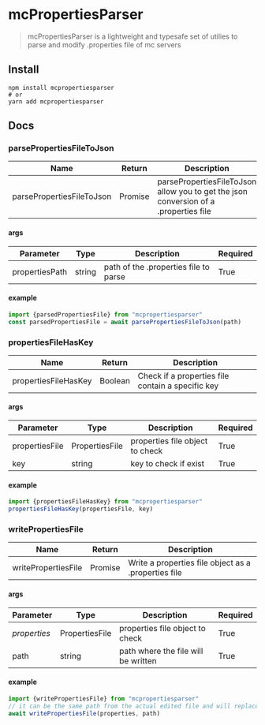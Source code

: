 # mcPropertiesParser

> mcPropertiesParser is a lightweight and typesafe set of utilies to parse and modify .properties file of mc servers



## Install

```shell
npm install mcpropertiesparser
# or
yarn add mcpropertiesparser
```



## Docs

### parsePropertiesFileToJson

| Name                      | Return                  | Description                                                  |
| ------------------------- | ----------------------- | ------------------------------------------------------------ |
| parsePropertiesFileToJson | Promise<PropertiesFile> | parsePropertiesFileToJson allow you to get the json conversion of a .properties file |

#### args

| Parameter      | Type   | Description                           | Required |
| -------------- | ------ | ------------------------------------- | -------- |
| propertiesPath | string | path of the .properties file to parse | True     |

#### example

```typescript
import {parsedPropertiesFile} from "mcpropertiesparser"
const parsedPropertiesFile = await parsePropertiesFileToJson(path)

```



### propertiesFileHasKey

| Name                 | Return  | Description                                       |
| -------------------- | ------- | ------------------------------------------------- |
| propertiesFileHasKey | Boolean | Check if a properties file contain a specific key |

#### args

| Parameter      | Type           | Description                     | Required |
| -------------- | -------------- | ------------------------------- | -------- |
| propertiesFile | PropertiesFile | properties file object to check | True     |
| key            | string         | key to check if exist           | True     |

#### example

```typescript
import {propertiesFileHasKey} from "mcpropertiesparser"
propertiesFileHasKey(propertiesFile, key)

```



### writePropertiesFile

| Name                | Return        | Description                                          |
| ------------------- | ------------- | ---------------------------------------------------- |
| writePropertiesFile | Promise<void> | Write a properties file object as a .properties file |

#### args

| Parameter    | Type           | Description                         | Required |
| ------------ | -------------- | ----------------------------------- | -------- |
| *properties* | PropertiesFile | properties file object to check     | True     |
| path         | string         | path where the file will be written | True     |

#### example

```typescript
import {writePropertiesFile} from "mcpropertiesparser"
// it can be the same path from the actual edited file and will replace the old with the new changes
await writePropertiesFile(properties, path)

```

